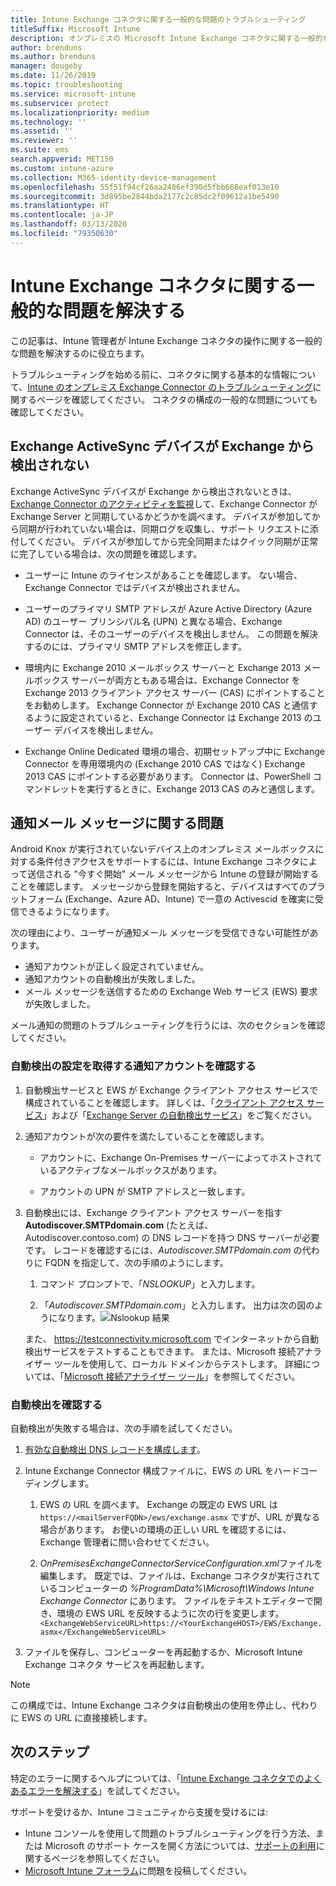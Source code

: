 ```yaml
---
title: Intune Exchange コネクタに関する一般的な問題のトラブルシューティング
titleSuffix: Microsoft Intune
description: オンプレミスの Microsoft Intune Exchange コネクタに関する一般的な問題をトラブルシューティングして解決します。
author: brenduns
ms.author: brenduns
manager: dougeby
ms.date: 11/26/2019
ms.topic: troubleshooting
ms.service: microsoft-intune
ms.subservice: protect
ms.localizationpriority: medium
ms.technology: ''
ms.assetid: ''
ms.reviewer: ''
ms.suite: ems
search.appverid: MET150
ms.custom: intune-azure
ms.collection: M365-identity-device-management
ms.openlocfilehash: 55f51f94cf26aa2486ef390d5fbb668eaf013e10
ms.sourcegitcommit: 3d895be2844bda2177c2c85dc2f09612a1be5490
ms.translationtype: HT
ms.contentlocale: ja-JP
ms.lasthandoff: 03/13/2020
ms.locfileid: "79350630"
---
```

# <a name="resolve-common-problems-with-the-intune-exchange-connector"></a>Intune Exchange コネクタに関する一般的な問題を解決する
 
この記事は、Intune 管理者が Intune Exchange コネクタの操作に関する一般的な問題を解決するのに役立ちます。

トラブルシューティングを始める前に、コネクタに関する基本的な情報について、[Intune のオンプレミス Exchange Connector のトラブルシューティング](troubleshoot-exchange-connector.md)に関するページを確認してください。 コネクタの構成の一般的な問題についても確認してください。

## <a name="an-exchange-activesync-device-isnt-discovered-from-exchange"></a>Exchange ActiveSync デバイスが Exchange から検出されない

Exchange ActiveSync デバイスが Exchange から検出されないときは、[Exchange Connector のアクティビティを監視](exchange-connector-install.md#on-premises-intune-exchange-connector-high-availability-support)して、Exchange Connector が Exchange Server と同期しているかどうかを調べます。 デバイスが参加してから同期が行われていない場合は、同期ログを収集し、サポート リクエストに添付してください。 デバイスが参加してから完全同期またはクイック同期が正常に完了している場合は、次の問題を確認します。

- ユーザーに Intune のライセンスがあることを確認します。 ない場合、Exchange Connector ではデバイスが検出されません。

- ユーザーのプライマリ SMTP アドレスが Azure Active Directory (Azure AD) のユーザー プリンシパル名 (UPN) と異なる場合、Exchange Connector は、そのユーザーのデバイスを検出しません。 この問題を解決するのには、プライマリ SMTP アドレスを修正します。

- 環境内に Exchange 2010 メールボックス サーバーと Exchange 2013 メールボックス サーバーが両方ともある場合は、Exchange Connector を Exchange 2013 クライアント アクセス サーバー (CAS) にポイントすることをお勧めします。 Exchange Connector が Exchange 2010 CAS と通信するように設定されていると、Exchange Connector は Exchange 2013 のユーザー デバイスを検出しません。

- Exchange Online Dedicated 環境の場合、初期セットアップ中に Exchange Connector を専用環境内の (Exchange 2010 CAS ではなく) Exchange 2013 CAS にポイントする必要があります。 Connector は、PowerShell コマンドレットを実行するときに、Exchange 2013 CAS のみと通信します。

## <a name="problems-with-the-notification-email-message"></a>通知メール メッセージに関する問題

Android Knox が実行されていないデバイス上のオンプレミス メールボックスに対する条件付きアクセスをサポートするには、Intune Exchange コネクタによって送信される "今すぐ開始" メール メッセージから Intune の登録が開始することを確認します。 メッセージから登録を開始すると、デバイスはすべてのプラットフォーム (Exchange、Azure AD、Intune) で一意の Activescid を確実に受信できるようになります。

次の理由により、ユーザーが通知メール メッセージを受信できない可能性があります。

- 通知アカウントが正しく設定されていません。
- 通知アカウントの自動検出が失敗しました。
- メール メッセージを送信するための Exchange Web サービス (EWS) 要求が失敗しました。

メール通知の問題のトラブルシューティングを行うには、次のセクションを確認してください。

### <a name="check-the-notification-account-that-retrieves-autodiscover-settings"></a>自動検出の設定を取得する通知アカウントを確認する

1. 自動検出サービスと EWS が Exchange クライアント アクセス サービスで構成されていることを確認します。 詳しくは、「[クライアント アクセス サービス](https://docs.microsoft.com/Exchange/architecture/client-access/client-access)」および「[Exchange Server の自動検出サービス](https://docs.microsoft.com/Exchange/architecture/client-access/autodiscover?view=exchserver-2019)」をご覧ください。

2. 通知アカウントが次の要件を満たしていることを確認します。

   - アカウントに、Exchange On-Premises サーバーによってホストされているアクティブなメールボックスがあります。

   - アカウントの UPN が SMTP アドレスと一致します。

3. 自動検出には、Exchange クライアント アクセス サーバーを指す **Autodiscover.SMTPdomain.com** (たとえば、Autodiscover.contoso.com) の DNS レコードを持つ DNS サーバーが必要です。 レコードを確認するには、*Autodiscover.SMTPdomain.com* の代わりに FQDN を指定して、次の手順のようにします。

   1. コマンド プロンプトで、「*NSLOOKUP*」と入力します。

   2. 「*Autodiscover.SMTPdomain.com*」と入力します。 出力は次の図のようになります。![Nslookup 結果](./media/troubleshoot-exchange-connector-common-problems/nslookup-results.png
      )

   また、 https://testconnectivity.microsoft.com でインターネットから自動検出サービスをテストすることもできます。 または、Microsoft 接続アナライザー ツールを使用して、ローカル ドメインからテストします。 詳細については、「[Microsoft 接続アナライザー ツール](https://docs.microsoft.com/previous-versions/office/exchange-remote-connectivity/jj851141(v=exchg.80))」を参照してください。


### <a name="check-autodiscovery"></a>自動検出を確認する

自動検出が失敗する場合は、次の手順を試してください。

1. [有効な自動検出 DNS レコードを構成します](https://docs.microsoft.com/previous-versions/exchange-server/exchange-150/mt473798(v=exchg.150))。

2. Intune Exchange Connector 構成ファイルに、EWS の URL をハードコーディングします。

   1. EWS の URL を調べます。 Exchange の既定の EWS URL は `https://<mailServerFQDN>/ews/exchange.asmx` ですが、URL が異なる場合があります。 お使いの環境の正しい URL を確認するには、Exchange 管理者に問い合わせてください。

   2. *OnPremisesExchangeConnectorServiceConfiguration.xml*ファイルを編集します。 既定では、ファイルは、Exchange コネクタが実行されているコンピューターの *%ProgramData%\Microsoft\Windows Intune Exchange Connector* にあります。 ファイルをテキストエディターで開き、環境の EWS URL を反映するように次の行を変更します。 `<ExchangeWebServiceURL>https://<YourExchangeHOST>/EWS/Exchange.asmx</ExchangeWebServiceURL>`

3. ファイルを保存し、コンピューターを再起動するか、Microsoft Intune Exchange コネクタ サービスを再起動します。

>[!NOTE]
> この構成では、Intune Exchange コネクタは自動検出の使用を停止し、代わりに EWS の URL に直接接続します。

## <a name="next-steps"></a>次のステップ

特定のエラーに関するヘルプについては、「[Intune Exchange コネクタでのよくあるエラーを解決する](troubleshoot-exchange-connector-common-errors.md)」を試してください。

サポートを受けるか、Intune コミュニティから支援を受けるには:

- Intune コンソールを使用して問題のトラブルシューティングを行う方法、または Microsoft のサポート ケースを開く方法については、[サポートの利用](../fundamentals/get-support.md)に関するページを参照してください。
- [Microsoft Intune フォーラム](https://social.technet.microsoft.com/Forums/home?forum=microsoftintuneprod)に問題を投稿してください。